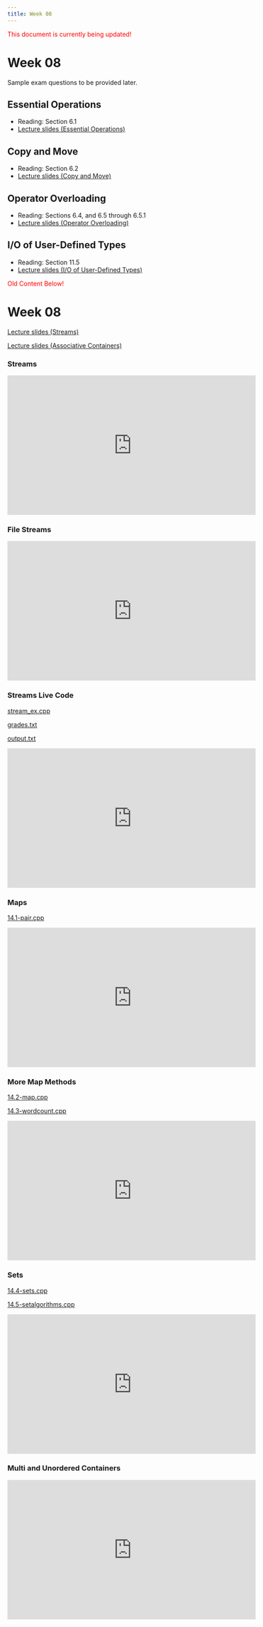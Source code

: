 ```yaml
---
title: Week 08
---
```


<span style="color:red">This document is currently being updated!</span>


# Week 08
Sample exam questions to be provided later.


## Essential Operations
* Reading: Section 6.1
* [Lecture slides (Essential Operations)]()

<div align="center">

</div>

## Copy and Move
* Reading: Section 6.2
* [Lecture slides (Copy and Move)]()

<div align="center">

</div>

## Operator Overloading
* Reading: Sections 6.4, and 6.5 through 6.5.1
* [Lecture slides (Operator Overloading)]()

<div align="center">

</div>


## I/O of User-Defined Types
* Reading: Section 11.5
* [Lecture slides (I/O of User-Defined Types)]()

<div align="center">

</div>

<span style="color:red">Old Content Below!</span>

# Week 08

[Lecture slides (Streams)](https://docs.google.com/presentation/d/1DT9IzE5wPVPgoMBGoaz6pZGjzmb3KGh7MVwqf1cgIeQ/edit?usp=sharing)

[Lecture slides (Associative Containers)](https://docs.google.com/presentation/d/13G5Pn8-bwCkwb_tdOO6StJ4Ymj1ZEa4JVXrXWMO5MWQ/edit?usp=sharing)

### Streams

<div align="center">
<iframe width="560" height="315" src="https://www.youtube.com/embed/D0XRs89Qlbo" frameborder="0" allow="accelerometer; autoplay; clipboard-write; encrypted-media; gyroscope; picture-in-picture" allowfullscreen></iframe>
</div>

### File Streams

<div align="center">
<iframe width="560" height="315" src="https://www.youtube.com/embed/aYzebhu7Z3I" frameborder="0" allow="accelerometer; autoplay; clipboard-write; encrypted-media; gyroscope; picture-in-picture" allowfullscreen></iframe>
</div>

### Streams Live Code

[stream_ex.cpp](week08/stream_ex.cpp)

[grades.txt](week08/grades.txt)

[output.txt](week08/output.txt)

<div align="center">
<iframe width="560" height="315" src="https://www.youtube.com/embed/FCn-kVEjcHg" frameborder="0" allow="accelerometer; autoplay; clipboard-write; encrypted-media; gyroscope; picture-in-picture" allowfullscreen></iframe>
</div>

### Maps

[14.1-pair.cpp](week08/14.1-pair.cpp)

<div align="center">
<iframe width="560" height="315" src="https://www.youtube.com/embed/Yf4gMobBqv0" frameborder="0" allow="accelerometer; autoplay; clipboard-write; encrypted-media; gyroscope; picture-in-picture" allowfullscreen></iframe>
</div>

### More Map Methods

[14.2-map.cpp](week08/14.2-map.cpp)

[14.3-wordcount.cpp](week08/14.3-wordcount.cpp)

<div align="center">
<iframe width="560" height="315" src="https://www.youtube.com/embed/r0IJFxb_Dfo" frameborder="0" allow="accelerometer; autoplay; clipboard-write; encrypted-media; gyroscope; picture-in-picture" allowfullscreen></iframe>
</div>

### Sets

[14.4-sets.cpp](week08/14.4-sets.cpp)

[14.5-setalgorithms.cpp](week08/14.5-setalgorithms.cpp)

<div align="center">
<iframe width="560" height="315" src="https://www.youtube.com/embed/RSoXQ-lEGiY" frameborder="0" allow="accelerometer; autoplay; clipboard-write; encrypted-media; gyroscope; picture-in-picture" allowfullscreen></iframe>
</div>

### Multi and Unordered Containers

<div align="center">
<iframe width="560" height="315" src="https://www.youtube.com/embed/rnFPSWwBw0k" frameborder="0" allow="accelerometer; autoplay; clipboard-write; encrypted-media; gyroscope; picture-in-picture" allowfullscreen></iframe>
</div>
